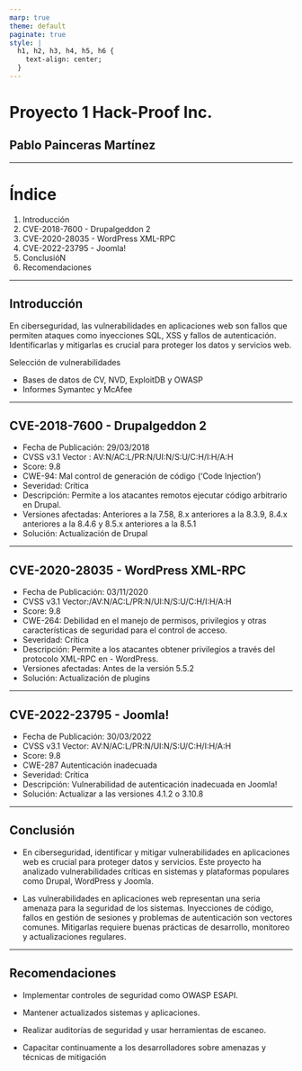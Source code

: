 ```yaml
---
marp: true
theme: default
paginate: true
style: |
  h1, h2, h3, h4, h5, h6 {
    text-align: center;
  }
---
```


# Proyecto 1 Hack-Proof Inc.

## Pablo Painceras Martínez

---

# Índice

1. Introducción
2. CVE-2018-7600 - Drupalgeddon 2
3. CVE-2020-28035 - WordPress XML-RPC
4. CVE-2022-23795 - Joomla!
5. ConclusióN
6. Recomendaciones

---

## Introducción


En ciberseguridad, las vulnerabilidades en aplicaciones web son fallos que permiten ataques como inyecciones SQL, XSS y fallos de autenticación. Identificarlas y mitigarlas es crucial para proteger los datos y servicios web.

Selección de vulnerabilidades
- Bases de datos de CV, NVD, ExploitDB y OWASP 
- Informes Symantec y McAfee

---

## CVE-2018-7600 - Drupalgeddon 2

- Fecha de Publicación: 29/03/2018
- CVSS v3.1 Vector : AV:N/AC:L/PR:N/UI:N/S:U/C:H/I:H/A:H
- Score: 9.8 
- CWE-94: Mal control de generación de código (‘Code Injection’) 
- Severidad: Crítica 
- Descripción: Permite a los atacantes remotos ejecutar código arbitrario en Drupal. 
- Versiones afectadas: Anteriores a la 7.58, 8.x anteriores a la 8.3.9, 8.4.x anteriores a la 8.4.6 y 8.5.x anteriores a la 8.5.1 
- Solución: Actualización de Drupal

---

## CVE-2020-28035 - WordPress XML-RPC

- Fecha de Publicación: 03/11/2020 
- CVSS v3.1 Vector:/AV:N/AC:L/PR:N/UI:N/S:U/C:H/I:H/A:H 
- Score: 9.8 
- CWE-264: Debilidad en el manejo de permisos, privilegios y otras características de seguridad para el control de acceso.
- Severidad: Crítica 
- Descripción: Permite a los atacantes obtener privilegios a través del protocolo XML-RPC en - WordPress. 
- Versiones afectadas: Antes de la versión 5.5.2 
- Solución: Actualización de plugins

---

## CVE-2022-23795 - Joomla!

- Fecha de Publicación: 30/03/2022 
- CVSS v3.1 Vector: AV:N/AC:L/PR:N/UI:N/S:U/C:H/I:H/A:H 
- Score: 9.8 
- CWE-287 Autenticación inadecuada
- Severidad: Crítica
- Descripción: Vulnerabilidad de autenticación inadecuada en Joomla! 
- Solución: Actualizar a las versiones 4.1.2 o 3.10.8

---

## Conclusión 

- En ciberseguridad, identificar y mitigar vulnerabilidades en aplicaciones web es crucial para proteger datos y servicios. Este proyecto ha analizado vulnerabilidades críticas en sistemas y plataformas populares como Drupal, WordPress y Joomla.

- Las vulnerabilidades en aplicaciones web representan una seria amenaza para la seguridad de los sistemas. Inyecciones de código, fallos en gestión de sesiones y problemas de autenticación son vectores comunes. Mitigarlas requiere buenas prácticas de desarrollo, monitoreo y actualizaciones regulares.

---

## Recomendaciones

- Implementar controles de seguridad como OWASP ESAPI.
 
- Mantener actualizados sistemas y aplicaciones.
 
- Realizar auditorías de seguridad y usar herramientas de escaneo.
 
- Capacitar continuamente a los desarrolladores sobre amenazas y técnicas de mitigación
